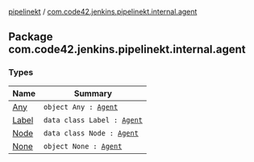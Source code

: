 [pipelinekt](../index.md) / [com.code42.jenkins.pipelinekt.internal.agent](./index.md)

## Package com.code42.jenkins.pipelinekt.internal.agent

### Types

| Name | Summary |
|---|---|
| [Any](-any/index.md) | `object Any : `[`Agent`](../com.code42.jenkins.pipelinekt.core/-agent.md) |
| [Label](-label/index.md) | `data class Label : `[`Agent`](../com.code42.jenkins.pipelinekt.core/-agent.md) |
| [Node](-node/index.md) | `data class Node : `[`Agent`](../com.code42.jenkins.pipelinekt.core/-agent.md) |
| [None](-none/index.md) | `object None : `[`Agent`](../com.code42.jenkins.pipelinekt.core/-agent.md) |
